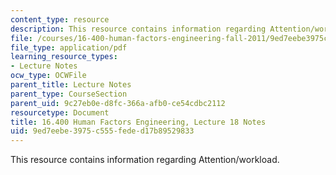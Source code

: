 ```yaml
---
content_type: resource
description: This resource contains information regarding Attention/workload.
file: /courses/16-400-human-factors-engineering-fall-2011/9ed7eebe3975c555feded17b89529833_MIT16_400F11_lec18.pdf
file_type: application/pdf
learning_resource_types:
- Lecture Notes
ocw_type: OCWFile
parent_title: Lecture Notes
parent_type: CourseSection
parent_uid: 9c27eb0e-d8fc-366a-afb0-ce54cdbc2112
resourcetype: Document
title: 16.400 Human Factors Engineering, Lecture 18 Notes
uid: 9ed7eebe-3975-c555-fede-d17b89529833
---
```

This resource contains information regarding Attention/workload.